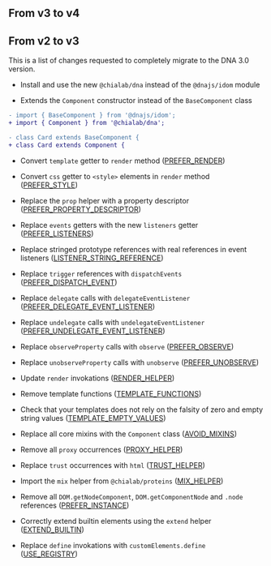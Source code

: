 ## From v3 to v4

## From v2 to v3

This is a list of changes requested to completely migrate to the DNA 3.0 version.

* Install and use the new `@chialab/dna` instead of the `@dnajs/idom` module

* Extends the `Component` constructor instead of the `BaseComponent` class

```diff
- import { BaseComponent } from '@dnajs/idom';
+ import { Component } from '@chialab/dna';

- class Card extends BaseComponent {
+ class Card extends Component {
```

* Convert `template` getter to `render` method ([PREFER_RENDER](./#prefer_render))

* Convert `css` getter to `<style>` elements in `render` method ([PREFER_STYLE](./#prefer_style))

* Replace the `prop` helper with a property descriptor ([PREFER_PROPERTY_DESCRIPTOR](./#prefer_property_descriptor))

* Replace `events` getters with the new `listeners` getter ([PREFER_LISTENERS](./#prefer_listeners))

* Replace stringed prototype references with real references in event listeners ([LISTENER_STRING_REFERENCE](./#listener_string_reference))

* Replace `trigger` references with `dispatchEvents` ([PREFER_DISPATCH_EVENT](./#prefer_dispatch_event))

* Replace `delegate` calls with `delegateEventListener` ([PREFER_DELEGATE_EVENT_LISTENER](./#prefer_delegate_event_listener))

* Replace `undelegate` calls with `undelegateEventListener` ([PREFER_UNDELEGATE_EVENT_LISTENER](./#prefer_undelegate_event_listener))

* Replace `observeProperty` calls with `observe` ([PREFER_OBSERVE](./#prefer_observe))

* Replace `unobserveProperty` calls with `unobserve` ([PREFER_UNOBSERVE](./#prefer_unobserve))

* Update `render` invokations ([RENDER_HELPER](./#render_helper))

* Remove template functions ([TEMPLATE_FUNCTIONS](./#template_functions))

* Check that your templates does not rely on the falsity of zero and empty string values ([TEMPLATE_EMPTY_VALUES](./#template_empty_values))

* Replace all core mixins with the `Component` class ([AVOID_MIXINS](./#avoid_mixins))

* Remove all `proxy` occurrences ([PROXY_HELPER](./#proxy_helper))

* Replace `trust` occurrences with `html` ([TRUST_HELPER](./#trust_helper))

* Import the `mix` helper from `@chialab/proteins` ([MIX_HELPER](./#mix_helper))

* Remove all `DOM.getNodeComponent`, `DOM.getComponentNode` and `.node` references ([PREFER_INSTANCE](./#prefer_instance))

* Correctly extend builtin elements using the `extend` helper ([EXTEND_BUILTIN](./#extend_builtin))

* Replace `define` invokations with `customElements.define` ([USE_REGISTRY](./#use_registry))
